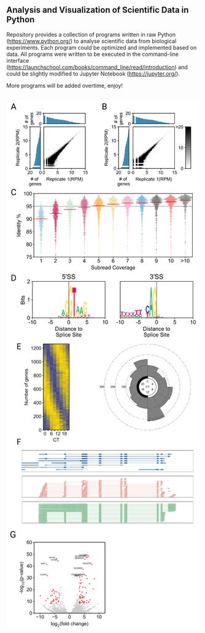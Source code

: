 ## Analysis and Visualization of Scientific Data in Python

Repository provides a collection of programs written in raw Python (https://www.python.org/)
to analyse scientific data from biological experiments. Each program could be optimized and 
implemented based on data. All programs were written to be executed in the command-line interface
(https://launchschool.com/books/command_line/read/introduction) and could be slightly modified to
Jupyter Notebook (https://jupyter.org/).

More programs will be added overtime, enjoy!

<br>
<img src="https://github.com/caeareva/AVSDP/blob/98d03dd6b07dc7fda3eea6641f1007225dc53259/summary_figure_1.png"
<br>
<img src="https://github.com/caeareva/AVSDP/blob/37213c6635a417a92c75d76fed55b7436af6f8f2/summary_figure_2.png"
<br>
<img src="https://github.com/caeareva/AVSDP/blob/b71cf37d847aad950bffacb9dea12f3a4aef1cc7/summary_figure_3.png"
<br>
